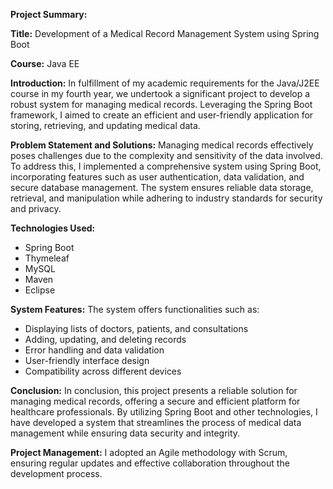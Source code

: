 **Project Summary:**

**Title:** Development of a Medical Record Management System using Spring Boot

**Course:** Java EE

**Introduction:**
In fulfillment of my academic requirements for the Java/J2EE course in my fourth year, we undertook a significant project to develop a robust system for managing medical records. Leveraging the Spring Boot framework, I aimed to create an efficient and user-friendly application for storing, retrieving, and updating medical data.

**Problem Statement and Solutions:**
Managing medical records effectively poses challenges due to the complexity and sensitivity of the data involved. To address this, I implemented a comprehensive system using Spring Boot, incorporating features such as user authentication, data validation, and secure database management. The system ensures reliable data storage, retrieval, and manipulation while adhering to industry standards for security and privacy.

**Technologies Used:**
- Spring Boot
- Thymeleaf
- MySQL
- Maven
- Eclipse

**System Features:**
The system offers functionalities such as:
- Displaying lists of doctors, patients, and consultations
- Adding, updating, and deleting records
- Error handling and data validation
- User-friendly interface design
- Compatibility across different devices

**Conclusion:**
In conclusion, this project presents a reliable solution for managing medical records, offering a secure and efficient platform for healthcare professionals. By utilizing Spring Boot and other technologies, I have developed a system that streamlines the process of medical data management while ensuring data security and integrity.

**Project Management:**
I adopted an Agile methodology with Scrum, ensuring regular updates and effective collaboration throughout the development process.
